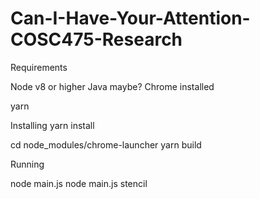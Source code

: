 # Can-I-Have-Your-Attention-COSC475-Research

Requirements

Node v8 or higher
Java maybe?
Chrome installed

yarn


Installing
yarn install

cd node_modules/chrome-launcher
yarn build


Running

node main.js
node main.js stencil

